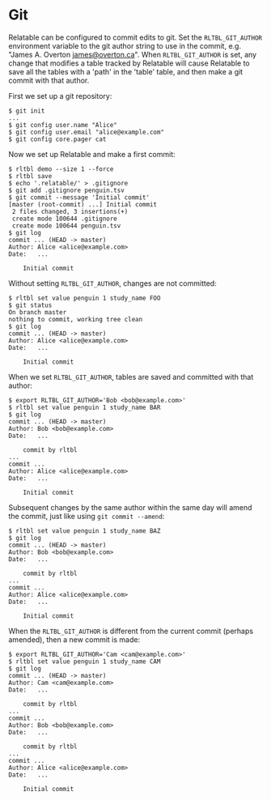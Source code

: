 # Git

Relatable can be configured to commit edits to git.
Set the `RLTBL_GIT_AUTHOR` environment variable
to the git author string to use in the commit,
e.g. "James A. Overton <james@overton.ca>".
When `RLTBL_GIT_AUTHOR` is set,
any change that modifies a table tracked by Relatable
will cause Relatable to save
all the tables with a 'path' in the 'table' table,
and then make a git commit with that author.

First we set up a git repository:

```console tesh-session="git"
$ git init
...
$ git config user.name "Alice"
$ git config user.email "alice@example.com"
$ git config core.pager cat
```

Now we set up Relatable and make a first commit:

```console tesh-session="git"
$ rltbl demo --size 1 --force
$ rltbl save
$ echo '.relatable/' > .gitignore
$ git add .gitignore penguin.tsv
$ git commit --message 'Initial commit'
[master (root-commit) ...] Initial commit
 2 files changed, 3 insertions(+)
 create mode 100644 .gitignore
 create mode 100644 penguin.tsv
$ git log
commit ... (HEAD -> master)
Author: Alice <alice@example.com>
Date:   ...

    Initial commit
```

Without setting `RLTBL_GIT_AUTHOR`,
changes are not committed:

```console tesh-session="git"
$ rltbl set value penguin 1 study_name FOO
$ git status
On branch master
nothing to commit, working tree clean
$ git log
commit ... (HEAD -> master)
Author: Alice <alice@example.com>
Date:   ...

    Initial commit
```

When we set `RLTBL_GIT_AUTHOR`,
tables are saved and committed with that author:

```console tesh-session="git"
$ export RLTBL_GIT_AUTHOR='Bob <bob@example.com>'
$ rltbl set value penguin 1 study_name BAR
$ git log
commit ... (HEAD -> master)
Author: Bob <bob@example.com>
Date:   ...

    commit by rltbl
...
commit ...
Author: Alice <alice@example.com>
Date:   ...

    Initial commit
```

Subsequent changes by the same author within the same day
will amend the commit,
just like using `git commit --amend`:

```console tesh-session="git"
$ rltbl set value penguin 1 study_name BAZ
$ git log
commit ... (HEAD -> master)
Author: Bob <bob@example.com>
Date:   ...

    commit by rltbl
...
commit ...
Author: Alice <alice@example.com>
Date:   ...

    Initial commit
```

When the `RLTBL_GIT_AUTHOR` is different from the current commit (perhaps amended),
then a new commit is made:

```console tesh-session="git"
$ export RLTBL_GIT_AUTHOR='Cam <cam@example.com>'
$ rltbl set value penguin 1 study_name CAM
$ git log
commit ... (HEAD -> master)
Author: Cam <cam@example.com>
Date:   ...

    commit by rltbl
...
commit ...
Author: Bob <bob@example.com>
Date:   ...

    commit by rltbl
...
commit ...
Author: Alice <alice@example.com>
Date:   ...

    Initial commit
```
